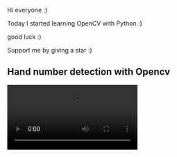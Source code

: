Hi everyone :)

Today I started learning OpenCV with Python :)

good luck :)

Support me by giving a star :)


## Hand number detection with Opencv

![m-mahdi-sangtarash](https://github.com/m-mahdi-sangtarash/open_cv_training/blob/main/hand-number-detection-output.avi)
